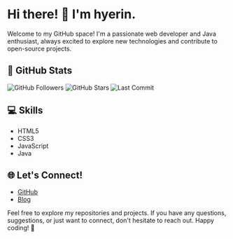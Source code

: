 # Hi there! 👋 I'm hyerin.

Welcome to my GitHub space! I'm a passionate web developer and Java enthusiast, always excited to explore new technologies and contribute to open-source projects.

## 🚀 GitHub Stats

![GitHub Followers](https://img.shields.io/github/followers/nahyerin?style=social&label=Followers)
![GitHub Stars](https://img.shields.io/github/stars/nahyerin?style=social&label=Stars)
![Last Commit](https://img.shields.io/github/last-commit/nahyerin/nahyerin?style=flat&label=Last%20Commit)

## 💻 Skills

- HTML5
- CSS3
- JavaScript
- Java

## 🌐 Let's Connect!

- [GitHub](https://github.com/nahyerin)
- [Blog](https://your-blog-url) 


Feel free to explore my repositories and projects. If you have any questions, suggestions, or just want to connect, don't hesitate to reach out. Happy coding! 🚀
